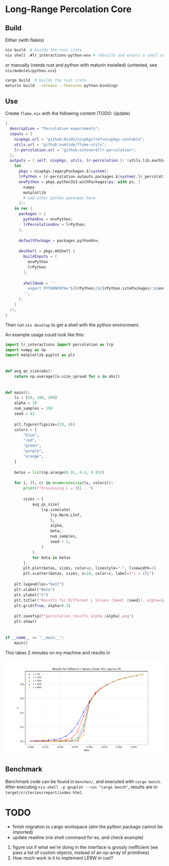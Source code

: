 # Long-Range Percolation Core

## Build

Either (with flakes)

```bash
nix build  # builds the rust crate
nix shell .#lr_interactions-python-env # rebuilds and enters a shell with a python knowing lr_percolation
```

or manually (needs rust and python with maturin installed) (untested, see `nix/modules/python.nix`)

```bash
cargo build  # builds the rust crate
maturin build --release --features python-bindings
```

## Use

Create `flake.nix` with the following content (TODO: Update)

```nix
{
  description = "Percolation experiments";
  inputs = {
    nixpkgs.url = "github:NixOS/nixpkgs?ref=nixpkgs-unstable";
    utils.url = "github:numtide/flake-utils";
    lr-percolation.url = "github:ochsnerd/lr-percolation";
  };
  outputs = { self, nixpkgs, utils, lr-percolation }: (utils.lib.eachSystem ["x86_64-linux" ] (system:
    let
      pkgs = nixpkgs.legacyPackages.${system};
      lrPython = lr-percolation.outputs.packages.${system}.lr_percolation-python-env;
      envPython = pkgs.python313.withPackages(ps: with ps; [
        numpy
        matplotlib
        # add other python packages here
      ]);
    in rec {
      packages = {
        pythonEnv = envPython;
        lrPercolationEnv = lrPython;
      };

      defaultPackage = packages.pythonEnv;

      devShell = pkgs.mkShell {
        buildInputs = [
          envPython
          lrPython
        ];

        shellHook = ''
          export PYTHONPATH="${lrPython}/${lrPython.sitePackages}:${envPython}/${envPython.sitePackages}:$PYTHONPATH"
        '';
      };
    }
  ));
}
```

Then run `nix develop` to get a shell with the python environment.

An example usage could look like this:
```python
import lr_interactions import percolation as lrp
import numpy as np
import matplotlib.pyplot as plt


def avg_qs_size(obs):
    return np.average([o.size_spread for o in obs])


def main():
    ls = [50, 100, 200]
    alpha = 10
    num_samples = 100
    seed = 42

    plt.figure(figsize=(10, 6))
    colors = [
        "blue",
        "red",
        "green",
        "purple",
        "orange",
    ]

    betas = list(np.arange(0.01, 0.4, 0.01))

    for i, (l, c) in enumerate(zip(ls, colors)):
        print(f"Processing L = {l}...")

        sizes = [
            avg_qs_size(
                lrp.simulate(
                    lrp.Norm.LInf,
                    l,
                    alpha,
                    beta,
                    num_samples,
                    seed + 1,
                )
            )
            for beta in betas
        ]
        plt.plot(betas, sizes, color=c, linestyle="-", linewidth=1)
        plt.scatter(betas, sizes, s=10, color=c, label=f"l = {l}")

    plt.legend(loc="best")
    plt.xlabel("Beta")
    plt.ylabel("S")
    plt.title(f"Results for Different L Values (Seed: {seed}), alpha={alpha}")
    plt.grid(True, alpha=0.3)

    plt.savefig(f"percolation_results_alpha_{alpha}.png")
    plt.show()


if __name__ == "__main__":
    main()
```

This takes 2 minutes on my machine and results in

![](data/percolation_results_sigma_10.png)

## Benchmark

Benchmark code can be found in `benches/`, and executed with `cargo bench`.
After executing `nix-shell -p gnuplot --run "cargo bench"`, results are in `target/criterion/report/index.html`.

# TODO

- finish migration to cargo workspace (atm the python package cannot be imported)
- update readme (nix shell command for ex, and check example)

1. figure out if what we're doing in the interface is grossly inefficient
   (we pass a list of custom objects, instead of an np-array of primitives)
2. How much work is it to implement LERW in rust?
